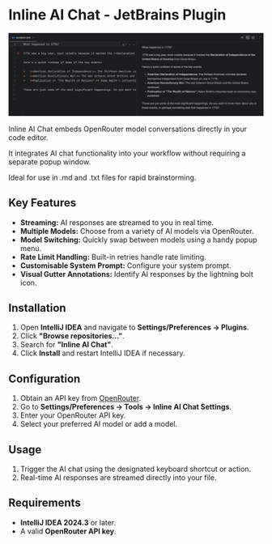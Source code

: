 # Inline AI Chat - JetBrains Plugin

![Inline AI Chat](docs/inline.png)

<!-- Plugin description -->
Inline AI Chat embeds OpenRouter model conversations directly in your code editor.


It integrates AI chat functionality into your workflow without requiring a separate popup window.


Ideal for use in .md and .txt files for rapid brainstorming.

## Key Features

- **Streaming:** AI responses are streamed to you in real time.
- **Multiple Models:** Choose from a variety of AI models via OpenRouter.
- **Model Switching:** Quickly swap between models using a handy popup menu.
- **Rate Limit Handling:** Built-in retries handle rate limiting.
- **Customisable System Prompt:** Configure your system prompt.
- **Visual Gutter Annotations:** Identify AI responses by the lightning bolt icon.
<!-- Plugin description end -->

## Installation

1. Open **IntelliJ IDEA** and navigate to **Settings/Preferences → Plugins**.
2. Click **"Browse repositories..."**.
3. Search for **"Inline AI Chat"**.
4. Click **Install** and restart IntelliJ IDEA if necessary.

## Configuration

1. Obtain an API key from [OpenRouter](https://openrouter.ai/).
2. Go to **Settings/Preferences → Tools → Inline AI Chat Settings**.
3. Enter your OpenRouter API key.
4. Select your preferred AI model or add a model.

## Usage

1. Trigger the AI chat using the designated keyboard shortcut or action.
2. Real-time AI responses are streamed directly into your file.

## Requirements

- **IntelliJ IDEA 2024.3** or later.
- A valid **OpenRouter API key**.